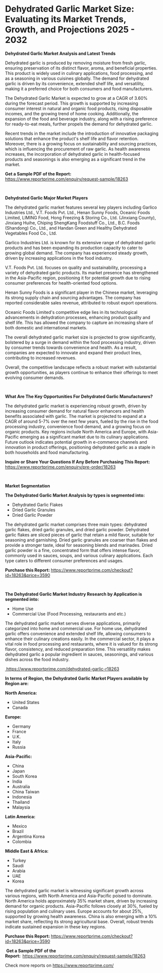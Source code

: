 <p><h1>Dehydrated Garlic Market Size: Evaluating its Market Trends, Growth, and Projections 2025 - 2032</h1></p><p><strong>Dehydrated Garlic Market Analysis and Latest Trends</strong></p>
<p><p>Dehydrated garlic is produced by removing moisture from fresh garlic, ensuring preservation of its distinct flavor, aroma, and beneficial properties. This product is widely used in culinary applications, food processing, and as a seasoning in various cuisines globally. The demand for dehydrated garlic is driven by its convenience, extended shelf life, and versatility, making it a preferred choice for both consumers and food manufacturers.</p><p>The Dehydrated Garlic Market is expected to grow at a CAGR of 3.60% during the forecast period. This growth is supported by increasing consumer interest in natural and organic food products, rising disposable incomes, and the growing trend of home cooking. Additionally, the expansion of the food and beverage industry, along with a rising preference for ready-to-eat meals, further propels the demand for dehydrated garlic.</p><p>Recent trends in the market include the introduction of innovative packaging solutions that enhance the product's shelf life and flavor retention. Moreover, there is a growing focus on sustainability and sourcing practices, which is influencing the procurement of raw garlic. As health awareness increases, the incorporation of dehydrated garlic in health-focused products and seasonings is also emerging as a significant trend in the market.</p></p>
<p><strong>Get a Sample PDF of the Report:&nbsp;</strong> <a href="https://www.reportprime.com/enquiry/request-sample/18263?utm_campaign=3089&utm_medium=2&utm_source=Github&utm_content=ia&utm_term=19032025&utm_id=dehydrated-garlic">https://www.reportprime.com/enquiry/request-sample/18263</a></p>
<p>&nbsp;</p>
<p><strong>Dehydrated Garlic Major Market Players</strong></p>
<p><p>The dehydrated garlic market features several key players including Garlico Industries Ltd., V.T. Foods Pvt. Ltd., Henan Sunny Foods, Oceanic Foods Limited, LIMING Food, Hong Freezing & Storing Co., Ltd. (Jinxiang County), Jinxiang Huihe, Chiping ShengKang Foodstuff Co., Ltd., B.C. Foods (Shandong) Co., Ltd., and Handan Green and Healthy Dehydrated Vegetables Food Co., Ltd. </p><p>Garlico Industries Ltd. is known for its extensive range of dehydrated garlic products and has been expanding its production capacity to cater to growing global demand. The company has experienced steady growth, driven by increasing applications in the food industry.</p><p>V.T. Foods Pvt. Ltd. focuses on quality and sustainability, processing a variety of dehydrated garlic products. Its market presence has strengthened in the Asia-Pacific region, positioning it for potential growth due to rising consumer preferences for health-oriented food options.</p><p>Henan Sunny Foods is a significant player in the Chinese market, leveraging its strong supply chain and sourcing advantages. The company has reported considerable sales revenue, attributed to robust export operations.</p><p>Oceanic Foods Limited's competitive edge lies in its technological advancements in dehydration processes, enhancing product quality and shelf life. This has allowed the company to capture an increasing share of both domestic and international markets.</p><p>The overall dehydrated garlic market size is projected to grow significantly, bolstered by a surge in demand within the food processing industry, driven by consumer trends towards convenience and health. As a result, companies are expected to innovate and expand their product lines, contributing to increased revenues.</p><p>Overall, the competitive landscape reflects a robust market with substantial growth opportunities, as players continue to enhance their offerings to meet evolving consumer demands.</p></p>
<p>&nbsp;</p>
<p><strong>What Are The Key Opportunities For Dehydrated Garlic Manufacturers?</strong></p>
<p><p>The dehydrated garlic market is experiencing robust growth, driven by increasing consumer demand for natural flavor enhancers and health benefits associated with garlic. The market is projected to expand at a CAGR of around 5-7% over the next few years, fueled by the rise in the food processing industry, convenience food demand, and a growing focus on organic products. Key regions include North America and Europe, with Asia-Pacific emerging as a significant market due to its culinary applications. Future outlook indicates potential growth in e-commerce channels and innovation in product offerings, positioning dehydrated garlic as a staple in both households and food manufacturing.</p></p>
<p><strong>Inquire or Share Your Questions If Any Before Purchasing This Report:</strong> <a href="https://www.reportprime.com/enquiry/pre-order/18263?utm_campaign=3089&utm_medium=2&utm_source=Github&utm_content=ia&utm_term=19032025&utm_id=dehydrated-garlic">https://www.reportprime.com/enquiry/pre-order/18263</a></p>
<p>&nbsp;</p>
<p><strong>Market Segmentation</strong></p>
<p><strong>The Dehydrated Garlic Market Analysis by types is segmented into:</strong></p>
<p><ul><li>Dehydrated Garlic Flakes</li><li>Dried Garlic Granules</li><li>Dried Garlic Powder</li></ul></p>
<p><p>The dehydrated garlic market comprises three main types: dehydrated garlic flakes, dried garlic granules, and dried garlic powder. Dehydrated garlic flakes are sliced pieces of garlic that retain a mild flavor, suitable for seasoning and garnishing. Dried garlic granules are coarser than flakes and provide a stronger taste, ideal for seasoning blends and marinades. Dried garlic powder is a fine, concentrated form that offers intense flavor, commonly used in sauces, soups, and various culinary applications. Each type caters to different consumer preferences and usages.</p></p>
<p><strong>Purchase this Report:&nbsp;</strong><a href="https://www.reportprime.com/checkout?id=18263&price=3590&utm_campaign=3089&utm_medium=2&utm_source=Github&utm_content=ia&utm_term=19032025&utm_id=dehydrated-garlic">https://www.reportprime.com/checkout?id=18263&price=3590</a></p>
<p>&nbsp;</p>
<p><strong>The Dehydrated Garlic Market Industry Research by Application is segmented into:</strong></p>
<p><ul><li>Home Use</li><li>Commercial Use (Food Processing, restaurants and etc.)</li></ul></p>
<p><p>The dehydrated garlic market serves diverse applications, primarily categorized into home and commercial use. For home use, dehydrated garlic offers convenience and extended shelf life, allowing consumers to enhance their culinary creations easily. In the commercial sector, it plays a vital role in food processing and restaurants, where it is valued for its strong flavor, consistency, and reduced preparation time. This versatility makes dehydrated garlic a popular ingredient in sauces, seasonings, and various dishes across the food industry.</p></p>
<p><a href="https://www.reportprime.com/dehydrated-garlic-r18263?utm_campaign=3089&utm_medium=2&utm_source=Github&utm_content=ia&utm_term=19032025&utm_id=dehydrated-garlic">&nbsp;https://www.reportprime.com/dehydrated-garlic-r18263</a></p>
<p><strong>In terms of Region, the Dehydrated Garlic Market Players available by Region are:</strong></p>
<p>
    <p> <strong> North America: </strong>
        <ul>
            <li>United States</li>
            <li>Canada</li>
        </ul>
        </p> 
    <p> <strong> Europe: </strong>
        <ul>
            <li>Germany</li>
            <li>France</li>
            <li>U.K.</li>
            <li>Italy</li>
            <li>Russia</li>
        </ul>
        </p> 
    <p> <strong> Asia-Pacific: </strong>
        <ul>
            <li>China</li>
            <li>Japan</li>
            <li>South Korea</li>
            <li>India</li>
            <li>Australia</li>
            <li>China Taiwan</li>
            <li>Indonesia</li>
            <li>Thailand</li>
            <li>Malaysia</li>
        </ul>
        </p> 
    <p> <strong> Latin America: </strong>
        <ul>
            <li>Mexico</li>
            <li>Brazil</li>
            <li>Argentina Korea</li>
            <li>Colombia</li>
        </ul>
        </p> 
    <p> <strong> Middle East & Africa: </strong>
        <ul>
            <li>Turkey</li>
            <li>Saudi</li>
            <li>Arabia</li>
            <li>UAE</li>
            <li>Korea</li>
        </ul>
    </p>
    </p>
<p><p>The dehydrated garlic market is witnessing significant growth across various regions, with North America and Asia-Pacific poised to dominate. North America holds approximately 35% market share, driven by increasing demand for organic products. Asia-Pacific follows closely at 30%, fueled by rising population and culinary uses. Europe accounts for about 25%, supported by growing health awareness. China is also emerging with a 10% market share, reflecting its strong agricultural base. Overall, robust trends indicate sustained expansion in these key regions.</p></p>
<p><strong>Purchase this Report: </strong><a href="https://www.reportprime.com/checkout?id=18263&price=3590&utm_campaign=3089&utm_medium=2&utm_source=Github&utm_content=ia&utm_term=19032025&utm_id=dehydrated-garlic">https://www.reportprime.com/checkout?id=18263&price=3590</a></p>
<p>&nbsp;<strong>Get a Sample PDF of the Report:&nbsp;&nbsp;</strong><a href="https://www.reportprime.com/enquiry/request-sample/18263?utm_campaign=3089&utm_medium=2&utm_source=Github&utm_content=ia&utm_term=19032025&utm_id=dehydrated-garlic">https://www.reportprime.com/enquiry/request-sample/18263</a></p>
<p><strong></strong></p>
<p>Check more reports on <a href="https://www.reportprime.com/?utm_campaign=3089&utm_medium=2&utm_source=Github&utm_content=ia&utm_term=19032025&utm_id=dehydrated-garlic">https://www.reportprime.com/</a></p>